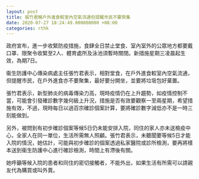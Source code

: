 ```yaml
---
layout: post
title: 張竹君稱戶外進食較室內空氣流通但提醒市民不要聚集
date: 2020-07-27 18:24:49.000000000 +08:00
categories: rthk
---
```


政府宣布，進一步收緊防疫措施，食肆全日禁止堂食、室內室外的公眾地方都要戴口罩、限聚令收緊至2人、體育處所及泳池須暫時關閉。新措施星期三凌晨起生效，為期7日。

衞生防護中心傳染病處主任張竹君表示，相對堂食，在戶外進食較室內空氣流通，但提醒市民，在戶外進食亦不要聚集，最好要分開坐，並要將垃圾包好棄置。

張竹君表示，新型肺炎的病毒傳染力高，現時疫情仍在上升趨勢，如疫情控制不當，可能會引發確診數字幾何級上升況，措施是否有效要觀察一至兩星期，希望措施有效，不過，現時每日以過百宗確診個案計算，要將確診數字減低亦不是一時三刻能做到。

另外，被問到有初步確診個案等候5日仍未能安排入院，同住的家人亦未送檢疫中心，全家人在同一單位，生活所需無人照顧。張竹君表示，未聽聞要等候5日才能入院的情況，她估計，可能與初步確診的個案透過私家醫院或診所檢測，要再將樣本送到衞生防護中心進行確診檢測，時間上有滯後有關。

她呼籲等候入院的患者和同住的密切接觸者，不能外出，如果生活有所需可以請親友代為購買或叫外賣。
